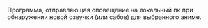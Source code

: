 Программа, отправляющая оповещение на локальный пк при обнаружении новой озвучки (или сабов) для выбранного аниме.
